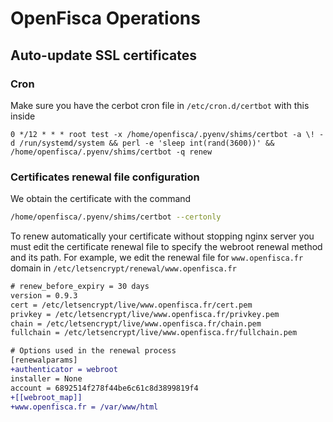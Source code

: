 # OpenFisca Operations

## Auto-update SSL certificates

### Cron

Make sure you have the cerbot cron file in `/etc/cron.d/certbot` with this inside

```
0 */12 * * * root test -x /home/openfisca/.pyenv/shims/certbot -a \! -d /run/systemd/system && perl -e 'sleep int(rand(3600))' && /home/openfisca/.pyenv/shims/certbot -q renew
```

### Certificates renewal file configuration

We obtain the certificate with the command

```bash
/home/openfisca/.pyenv/shims/certbot --certonly
```

To renew automatically your certificate without stopping nginx server you must edit the certificate renewal file to specify the webroot renewal method and its path.
For example, we edit the renewal file for `www.openfisca.fr` domain in `/etc/letsencrypt/renewal/www.openfisca.fr`

```diff
# renew_before_expiry = 30 days
version = 0.9.3
cert = /etc/letsencrypt/live/www.openfisca.fr/cert.pem
privkey = /etc/letsencrypt/live/www.openfisca.fr/privkey.pem
chain = /etc/letsencrypt/live/www.openfisca.fr/chain.pem
fullchain = /etc/letsencrypt/live/www.openfisca.fr/fullchain.pem

# Options used in the renewal process
[renewalparams]
+authenticator = webroot
installer = None
account = 6892514f278f44be6c61c8d3899819f4
+[[webroot_map]]
+www.openfisca.fr = /var/www/html
```
